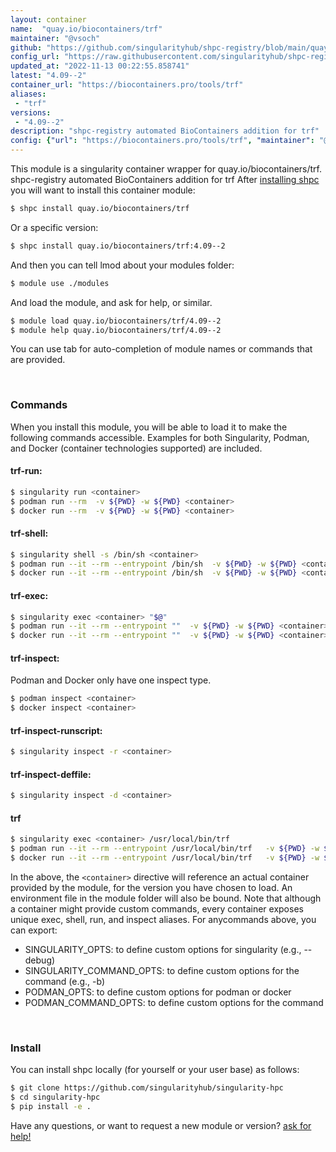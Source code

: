 ```yaml
---
layout: container
name:  "quay.io/biocontainers/trf"
maintainer: "@vsoch"
github: "https://github.com/singularityhub/shpc-registry/blob/main/quay.io/biocontainers/trf/container.yaml"
config_url: "https://raw.githubusercontent.com/singularityhub/shpc-registry/main/quay.io/biocontainers/trf/container.yaml"
updated_at: "2022-11-13 00:22:55.858741"
latest: "4.09--2"
container_url: "https://biocontainers.pro/tools/trf"
aliases:
 - "trf"
versions:
 - "4.09--2"
description: "shpc-registry automated BioContainers addition for trf"
config: {"url": "https://biocontainers.pro/tools/trf", "maintainer": "@vsoch", "description": "shpc-registry automated BioContainers addition for trf", "latest": {"4.09--2": "sha256:a60f811670644ce43846bd0185d1c2e60282f38337f16ef98fb67d27b5c34bd5"}, "tags": {"4.09--2": "sha256:a60f811670644ce43846bd0185d1c2e60282f38337f16ef98fb67d27b5c34bd5"}, "docker": "quay.io/biocontainers/trf", "aliases": {"trf": "/usr/local/bin/trf"}}
---
```


This module is a singularity container wrapper for quay.io/biocontainers/trf.
shpc-registry automated BioContainers addition for trf
After [installing shpc](#install) you will want to install this container module:


```bash
$ shpc install quay.io/biocontainers/trf
```

Or a specific version:

```bash
$ shpc install quay.io/biocontainers/trf:4.09--2
```

And then you can tell lmod about your modules folder:

```bash
$ module use ./modules
```

And load the module, and ask for help, or similar.

```bash
$ module load quay.io/biocontainers/trf/4.09--2
$ module help quay.io/biocontainers/trf/4.09--2
```

You can use tab for auto-completion of module names or commands that are provided.

<br>

### Commands

When you install this module, you will be able to load it to make the following commands accessible.
Examples for both Singularity, Podman, and Docker (container technologies supported) are included.

#### trf-run:

```bash
$ singularity run <container>
$ podman run --rm  -v ${PWD} -w ${PWD} <container>
$ docker run --rm  -v ${PWD} -w ${PWD} <container>
```

#### trf-shell:

```bash
$ singularity shell -s /bin/sh <container>
$ podman run --it --rm --entrypoint /bin/sh  -v ${PWD} -w ${PWD} <container>
$ docker run --it --rm --entrypoint /bin/sh  -v ${PWD} -w ${PWD} <container>
```

#### trf-exec:

```bash
$ singularity exec <container> "$@"
$ podman run --it --rm --entrypoint ""  -v ${PWD} -w ${PWD} <container> "$@"
$ docker run --it --rm --entrypoint ""  -v ${PWD} -w ${PWD} <container> "$@"
```

#### trf-inspect:

Podman and Docker only have one inspect type.

```bash
$ podman inspect <container>
$ docker inspect <container>
```

#### trf-inspect-runscript:

```bash
$ singularity inspect -r <container>
```

#### trf-inspect-deffile:

```bash
$ singularity inspect -d <container>
```


#### trf

```bash
$ singularity exec <container> /usr/local/bin/trf
$ podman run --it --rm --entrypoint /usr/local/bin/trf   -v ${PWD} -w ${PWD} <container> -c " $@"
$ docker run --it --rm --entrypoint /usr/local/bin/trf   -v ${PWD} -w ${PWD} <container> -c " $@"
```



In the above, the `<container>` directive will reference an actual container provided
by the module, for the version you have chosen to load. An environment file in the
module folder will also be bound. Note that although a container
might provide custom commands, every container exposes unique exec, shell, run, and
inspect aliases. For anycommands above, you can export:

 - SINGULARITY_OPTS: to define custom options for singularity (e.g., --debug)
 - SINGULARITY_COMMAND_OPTS: to define custom options for the command (e.g., -b)
 - PODMAN_OPTS: to define custom options for podman or docker
 - PODMAN_COMMAND_OPTS: to define custom options for the command

<br>

### Install

You can install shpc locally (for yourself or your user base) as follows:

```bash
$ git clone https://github.com/singularityhub/singularity-hpc
$ cd singularity-hpc
$ pip install -e .
```

Have any questions, or want to request a new module or version? [ask for help!](https://github.com/singularityhub/singularity-hpc/issues)